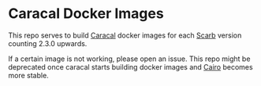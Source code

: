 # Caracal Docker Images

This repo serves to build [Caracal](https://github.com/crytic/caracal) docker images for each [Scarb](https://github.com/software-mansion/scarb) version counting 2.3.0 upwards.

If a certain image is not working, please open an issue. This repo might be deprecated once caracal starts building docker images and [Cairo](https://github.com/starkware-libs/cairo) becomes more stable.
